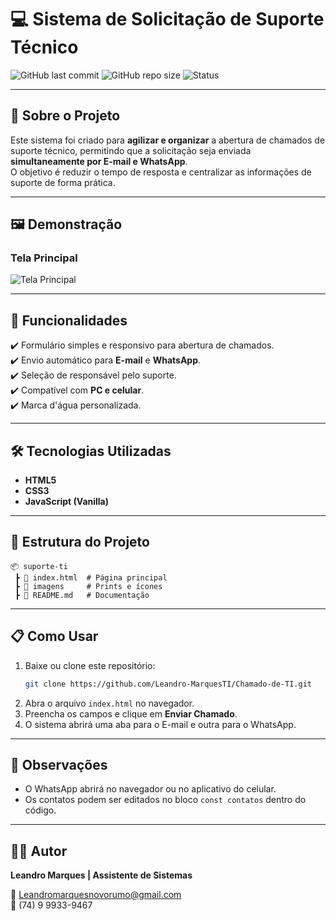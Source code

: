# 💻 Sistema de Solicitação de Suporte Técnico

![GitHub last commit](https://img.shields.io/github/last-commit/SEU_USUARIO/SEU_REPOSITORIO?color=blue&style=flat-square)
![GitHub repo size](https://img.shields.io/github/repo-size/SEU_USUARIO/SEU_REPOSITORIO?color=green&style=flat-square)
![Status](https://img.shields.io/badge/status-em%20desenvolvimento-yellow?style=flat-square)

---

## 📖 Sobre o Projeto
Este sistema foi criado para **agilizar e organizar** a abertura de chamados de suporte técnico, permitindo que a solicitação seja enviada **simultaneamente por E-mail e WhatsApp**.  
O objetivo é reduzir o tempo de resposta e centralizar as informações de suporte de forma prática.

---

## 🖼️ Demonstração

### Tela Principal
![Tela Principal](https://raw.githubusercontent.com/SEU_USUARIO/SEU_REPOSITORIO/main/imagens/tela-principal.png)

---

## 🚀 Funcionalidades
✔️ Formulário simples e responsivo para abertura de chamados.  
✔️ Envio automático para **E-mail** e **WhatsApp**.  
✔️ Seleção de responsável pelo suporte.  
✔️ Compatível com **PC e celular**.  
✔️ Marca d'água personalizada.  

---

## 🛠️ Tecnologias Utilizadas
- **HTML5**
- **CSS3**
- **JavaScript (Vanilla)**

---

## 📂 Estrutura do Projeto
```
📦 suporte-ti
 ┣ 📜 index.html  # Página principal
 ┣ 📂 imagens     # Prints e ícones
 ┣ 📜 README.md   # Documentação
```

---

## 📋 Como Usar
1. Baixe ou clone este repositório:
   ```bash
   git clone https://github.com/Leandro-MarquesTI/Chamado-de-TI.git
   ```
2. Abra o arquivo `index.html` no navegador.
3. Preencha os campos e clique em **Enviar Chamado**.
4. O sistema abrirá uma aba para o E-mail e outra para o WhatsApp.

---

## 📌 Observações
- O WhatsApp abrirá no navegador ou no aplicativo do celular.
- Os contatos podem ser editados no bloco `const contatos` dentro do código.

---

## 👨‍💻 Autor
**Leandro Marques | Assistente de Sistemas**  

📧 [Leandromarquesnovorumo@gmail.com](mailto:Leandromarquesnovorumo@gmail.com)  
📱 (74) 9 9933-9467  

